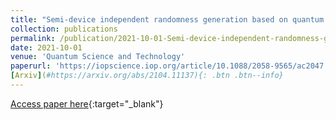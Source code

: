 ```yaml
---
title: "Semi-device independent randomness generation based on quantum state&apos;s indistinguishability"
collection: publications
permalink: /publication/2021-10-01-Semi-device-independent-randomness-generation-based-on-quantum-states-indistinguishability
date: 2021-10-01
venue: 'Quantum Science and Technology'
paperurl: 'https://iopscience.iop.org/article/10.1088/2058-9565/ac2047'
[Arxiv](#https://arxiv.org/abs/2104.11137){: .btn .btn--info}
---
```

[Access paper here](https://iopscience.iop.org/article/10.1088/2058-9565/ac2047){:target="_blank"}
